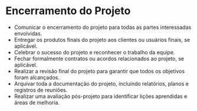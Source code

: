 # Encerramento do Projeto
- Comunicar o encerramento do projeto para todas as partes interessadas envolvidas.
- Entregar os produtos finais do projeto aos clientes ou usuários finais, se aplicável.
- Celebrar o sucesso do projeto e reconhecer o trabalho da equipe.
- Fechar formalmente contratos ou acordos relacionados ao projeto, se aplicável.
- Realizar a revisão final do projeto para garantir que todos os objetivos foram alcançados.
- Arquivar toda a documentação do projeto, incluindo relatórios, planos e registros de reuniões.
- Realizar uma avaliação pós-projeto para identificar lições aprendidas e áreas de melhoria.
